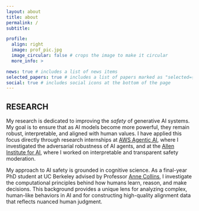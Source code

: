```yaml
---
layout: about
title: about
permalink: /
subtitle:

profile:
  align: right
  image: prof_pic.jpg
  image_circular: false # crops the image to make it circular
  more_info: >

news: true # includes a list of news items
selected_papers: true # includes a list of papers marked as "selected={true}"
social: true # includes social icons at the bottom of the page
---
```


## RESEARCH

My research is dedicated to improving the _safety_ of generative AI systems. My goal is to ensure that as AI models become more powerful, they remain robust, interpretable, and aligned with human values. I have applied this focus directly through research internships at [AWS Agentic AI](https://aws.amazon.com/ai/agentic-ai/), where I investigated the adversarial robustness of AI agents, and at the [Allen Institute for AI](https://allenai.org), where I worked on interpretable and transparent safety moderation.

My approach to AI safety is grounded in cognitive science. As a final-year PhD student at UC Berkeley advised by Professor [Anne Collins](https://ccn.studentorg.berkeley.edu/), I investigate the computational principles behind how humans learn, reason, and make decisions. This background provides a unique lens for analyzing complex, human-like behaviors in AI and for constructing high-quality alignment data that reflects nuanced human judgment.
